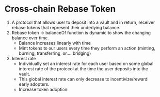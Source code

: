 # Cross-chain Rebase Token

1. A protocol that allows user to deposit into a vault and in return, receiver rebase tokens that represent their underlying balance.
2. Rebase token -> balanceOf function is dynamic to show the changing balance over time.
   - Balance increases linearly with time
   - Mint tokens to our users every time they perform an action (minting, burning, transferring, or.... bridging)
3. Interest rate
   - Individually set an interest rate for each user based on some global interest rate of the protocol at the time the user deposits into the vault.
   - This global interest rate can only decrease to incentivize/reward early adopters.
   - Increase token adoption
